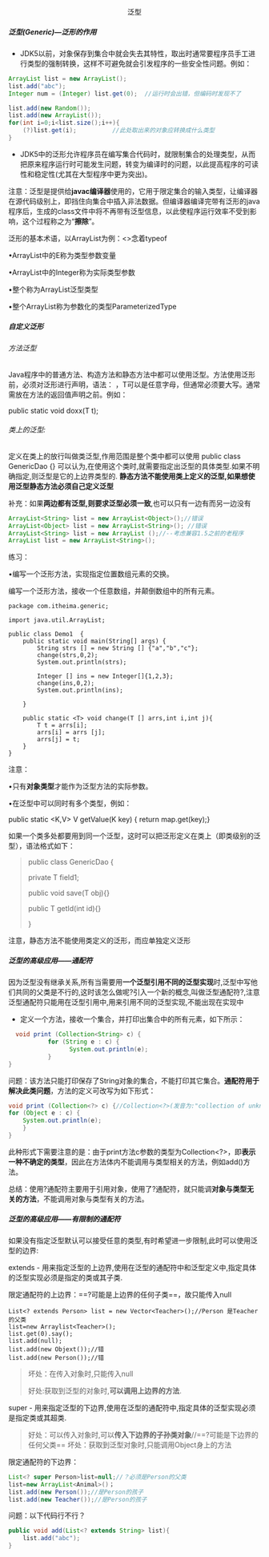 <center>泛型</center>

##### 泛型(Generic)—泛形的作用

* JDK5以前，对象保存到集合中就会失去其特性，取出时通常要程序员手工进行类型的强制转换，这样不可避免就会引发程序的一些安全性问题。例如：

```java
ArrayList list = new ArrayList();
list.add("abc");
Integer num = (Integer) list.get(0);  //运行时会出错，但编码时发现不了

list.add(new Random());
list.add(new ArrayList());
for(int i=0;i<list.size();i++){
	(?)list.get(i);          //此处取出来的对象应转换成什么类型
}
```

* JDK5中的泛形允许程序员在编写集合代码时，就限制集合的处理类型，从而把原来程序运行时可能发生问题，转变为编译时的问题，以此提高程序的可读性和稳定性(尤其在大型程序中更为突出)。

注意：泛型是提供给**javac编译器**使用的，它用于限定集合的输入类型，让编译器在源代码级别上，即挡住向集合中插入非法数据。但编译器编译完带有泛形的java程序后，生成的class文件中将不再带有泛型信息，以此使程序运行效率不受到影响，这个过程称之为“**擦除**”。

泛形的基本术语，以ArrayList<E>为例：<>念着typeof

•ArrayList<E>中的E称为类型参数变量

•ArrayList<Integer>中的Integer称为实际类型参数

•整个称为ArrayList<E>泛型类型

•整个ArrayList<Integer>称为参数化的类型ParameterizedType 

##### 自定义泛形

###### 方法泛型

Java程序中的普通方法、构造方法和静态方法中都可以使用泛型。方法使用泛形前，必须对泛形进行声明，语法：<T> ，T可以是任意字母，但通常必须要大写。<T>通常需放在方法的返回值声明之前。例如：

  public static <T> void doxx(T t);

###### 类上的泛型:

定义在类上的放行叫做类泛型,作用范围是整个类中都可以使用
public class GenericDao<T> {}
可以认为,在使用这个类时,就需要指定出泛型的具体类型.如果不明确指定,则泛型是它的上边界类型的.
**静态方法不能使用类上定义的泛型,如果想使用泛型静态方法必须自己定义泛型**

补充：如果**两边都有泛型,则要求泛型必须一致**,也可以只有一边有而另一边没有

```java
ArrayList<String> list = new ArrayList<Object>();//错误
ArrayList<Object> list = new ArrayList<String>(); //错误
ArrayList<String> list = new ArrayList ();//--考虑兼容1.5之前的老程序
ArrayList list = new ArrayList<String>();
```

练习：

•编写一个泛形方法，实现指定位置数组元素的交换。

编写一个泛形方法，接收一个任意数组，并颠倒数组中的所有元素。

```
package com.itheima.generic;

import java.util.ArrayList;

public class Demo1  {
	public static void main(String[] args) {
		String strs [] = new String [] {"a","b","c"};
		change(strs,0,2);
		System.out.println(strs);
		
		Integer [] ins = new Integer[]{1,2,3};
		change(ins,0,2);
		System.out.println(ins);
		
	}
	
	public static <T> void change(T [] arrs,int i,int j){
		T t = arrs[i];
		arrs[i] = arrs [j];
		arrs[j] = t;
	}
}

```

注意：

•只有**对象类型**才能作为泛型方法的实际参数。

•在泛型中可以同时有多个类型，例如：

  public static <K,V> V getValue(K key) { return map.get(key);}

如果一个类多处都要用到同一个泛型，这时可以把泛形定义在类上（即类级别的泛型），语法格式如下：

>   public class GenericDao<T> {
>
>   private T field1;
>
>   public void save(T obj){}
>
>   public T getId(int id){}
>
>   }

注意，静态方法不能使用类定义的泛形，而应单独定义泛形

##### 泛型的高级应用——通配符

​	因为泛型没有继承关系,所有当需要用**一个泛型引用不同的泛型实现**时,泛型中写他们共同的父类是不行的,这时该怎么做呢?引入一个新的概念,叫做泛型通配符?,注意泛型通配符只能用在泛型引用中,用来引用不同的泛型实现,不能出现在实现中

* 定义一个方法，接收一个集合，并打印出集合中的所有元素，如下所示：

```java
  void print (Collection<String> c) {
           for (String e : c) {
                 System.out.println(e);
           }
} 
```

问题：该方法只能打印保存了String对象的集合，不能打印其它集合。**通配符用于解决此类问题**，方法的定义可改写为如下形式：

```java
void print (Collection<?> c) {//Collection<?>(发音为:"collection of unknown") 
for (Object e : c) {
	System.out.println(e);
	}
}
```

此种形式下需要注意的是：由于print方法c参数的类型为Collection<?>，即**表示一种不确定的类型**，因此在方法体内不能调用与类型相关的方法，例如add()方法。

总结：使用?通配符主要用于引用对象，使用了?通配符，就只能调**对象与类型无关的方法**，不能调用对象与类型有关的方法。

##### 泛型的高级应用——有限制的通配符

​	如果没有指定泛型默认可以接受任意的类型,有时希望进一步限制,此时可以使用泛型的边界:

extends - 用来指定泛型的上边界,使用在泛型的通配符中和泛型定义中,指定具体的泛型实现必须是指定的类或其子类.

限定通配符的上边界：==?可能是上边界的任何子类==，故只能传入null

```
List<? extends Person> list = new Vector<Teacher>();//Person 是Teacher的父类
list=new Arraylist<Teacher>();
list.get(0).say();
list.add(null);
list.add(new Objext());//错
list.add(new Person());//错
```

> 坏处：在传入对象时,只能传入null
>
> 好处:获取到泛型的对象时,**可以调用上边界的方法**.

super - 用来指定泛型的下边界,使用在泛型的通配符中,指定具体的泛型实现必须是指定类或其超类.

> 好处：可以传入对象时,可以**传入下边界的子孙类对象**//==?可能是下边界的任何父类==
> 坏处：获取到泛型对象时,只能调用Object身上的方法

限定通配符的下边界：

```java
List<? super Person>list=null;//？必须是Person的父类
list=new ArrayList<Animal>()；
list.add(new Person());//是Person的孩子
list.add(new Teacher());//是Person的孩子
```

问题：以下代码行不行？

```java
public void add(List<? extends String> list){
	list.add("abc");
}
```

